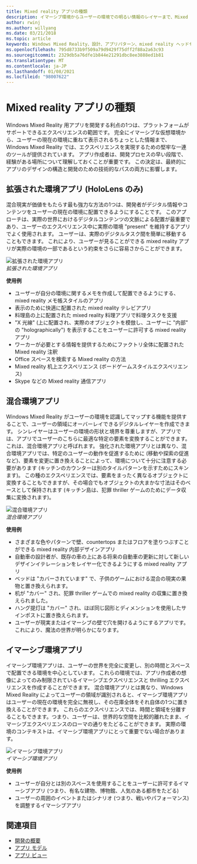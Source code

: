 ```yaml
---
title: Mixed reality アプリの種類
description: イマーシブ環境からユーザーの環境での明るい情報のレイヤーまで、Mixed Reality プラットフォームでサポートされているエクスペリエンスについて説明します。
author: rwinj
ms.author: willyang
ms.date: 03/21/2018
ms.topic: article
keywords: Windows Mixed Reality、設計、アプリパターン、mixed reality ヘッドセット、windows mixed reality ヘッドセット、virtual Reality ヘッドセット、HoloLens
ms.openlocfilehash: 795d8733b9f509a79d9429f75dff2f88a2a63c93
ms.sourcegitcommit: 2329db5a76dfe1b844e21291dbc8ee3888ed1b81
ms.translationtype: MT
ms.contentlocale: ja-JP
ms.lasthandoff: 01/08/2021
ms.locfileid: "98007622"
---
```

# <a name="types-of-mixed-reality-apps"></a>Mixed reality アプリの種類

Windows Mixed Reality 用アプリを開発する利点の1つは、プラットフォームがサポートできるエクスペリエンスの範囲です。 完全にイマーシブな仮想環境から、ユーザーの現在の環境に重ねて表示されるちょっとした情報まで、Windows Mixed Reality では、エクスペリエンスを実現するための堅牢な一連のツールが提供されています。 アプリ作成者は、開発プロセスの早い段階で、経験がある場所について理解しておくことが重要です。 この決定は、最終的にアプリのデザインの構造と開発のための技術的なパスの両方に影響します。

## <a name="enhanced-environment-apps-hololens-only"></a>拡張された環境アプリ (HoloLens のみ)

混合現実が価値をもたらす最も強力な方法の1つは、開発者がデジタル情報やコンテンツをユーザーの現在の環境に配置できるようにすることです。 このアプローチは、実際の世界におけるデジタルコンテンツの文脈による配置が最重要であり、ユーザーのエクスペリエンス中に実際の環境 "present" を維持するアプリでよく使用されます。 ユーザーは、実際のデジタルタスク間を簡単に移動することもできます。 これにより、ユーザーが見ることができる mixed reality アプリが実際の環境の一部であるという約束をさらに容易さからことができます。

![拡張された環境アプリ](images/enhancedenvironmentapps-640px.jpg)<br>
*拡張された環境アプリ*

**使用例**
* ユーザーが自分の環境に関するメモを作成して配置できるようにする、mixed reality メモ帳スタイルのアプリ
* 表示のために快適に配置された mixed reality テレビアプリ
* 料理島の上に配置された mixed reality 料理アプリで料理タスクを支援
* "X 光線" (上に配置され、実際のオブジェクトを模倣し、ユーザーに "内部" の "holographically") を表示することをユーザーに許可する mixed reality アプリ
* ワーカーが必要とする情報を提供するためにファクトリ全体に配置された Mixed reality 注釈
* Office スペースを検索する Mixed reality の方法
* Mixed reality 机上エクスペリエンス (ボードゲームスタイルエクスペリエンス)
* Skype などの Mixed reality 通信アプリ

## <a name="blended-environment-apps"></a>混合環境アプリ

Windows Mixed Reality がユーザーの環境を認識してマップする機能を提供することで、ユーザーの領域にオーバーレイできるデジタルレイヤーを作成できます。 シンレイヤーはユーザーの環境の形状と境界を尊重しますが、アプリでは、アプリでユーザーのこちらに最適な特定の要素を変換することができます。 これは、混合環境アプリと呼ばれます。 強化された環境アプリとは異なり、混合環境アプリでは、特定のユーザーの動作を促進するために (移動や探索の促進など)、要素を変更に置き換えることによって、環境について十分に注意する必要があります (キッチンのカウンターは別のタイルパターンを示すためにスキンます)。 この種のエクスペリエンスでは、要素をまったく異なるオブジェクトに変換することもできますが、その場合でもオブジェクトの大まかな寸法はそのベースとして保持されます (キッチン島は、犯罪 thriller ゲームのためにデータ収集に変換されます)。

![混合環境アプリ](images/blendedenvironmentapps-640px.jpg)<br>
*混合環境アプリ*

**使用例**
* さまざまな色やパターンで壁、countertops またはフロアを塗りつぶすことができる mixed reality 内部デザインアプリ
* 自動車の設計者が、既存の車の上にある将来の自動車の更新に対して新しいデザインイテレーションをレイヤー化できるようにする mixed reality アプリ
* ベッドは "カバーされています" で、子供のゲームにおける混合の現実の果物と置き換えられます。
* 机が "カバー" され、犯罪 thriller ゲームでの mixed reality の収集に置き換えられました。
* ハング提灯は "カバー" され、ほぼ同じ図形とディメンションを使用したサインポストに置き換えられます。
* ユーザーが現実またはイマーシブの壁で穴を開けるようにするアプリです。これにより、魔法の世界が明らかになります。

## <a name="immersive-environment-apps"></a>イマーシブ環境アプリ

イマーシブ環境アプリは、ユーザーの世界を完全に変更し、別の時間とスペースで配置できる環境を中心としています。 これらの環境では、アプリ作成者の想像によってのみ制限されているイマーシブエクスペリエンスと thrilling エクスペリエンスを作成することができます。 混合環境アプリとは異なり、Windows Mixed Reality によってユーザーの領域が識別されると、イマーシブ環境アプリはユーザーの現在の環境を完全に無視し、その在庫全体をそれ自体の1つに置き換えることができます。 これらのエクスペリエンスでは、時間と領域を分離することもできます。つまり、ユーザーは、世界的な空間を比較的離れたまま、イマーシブエクスペリエンスのローマの通りをたどることができます。 実際の環境のコンテキストは、イマーシブ環境アプリにとって重要でない場合があります。

![イマーシブ環境アプリ](images/windows-mixed-reality-640px.jpg)<br>
*イマーシブ環境アプリ*

**使用例**
* ユーザーが自分とは別のスペースを使用することをユーザーに許可するイマーシブアプリ (つまり、有名な建物、博物館、人気のある都市をたどる)
* ユーザーの周囲のイベントまたはシナリオ (つまり、戦いやパフォーマンス) を調整するイマーシブアプリ

## <a name="see-also"></a>関連項目

* [開発の概要](../develop/development.md)
* [アプリ モデル](app-model.md)
* [アプリ ビュー](app-views.md)
